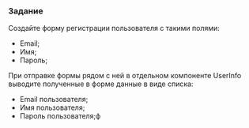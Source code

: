 ### Задание

Создайте форму регистрации пользователя с такими полями:
- Email;
- Имя;
- Пароль;

При отправке формы рядом с ней в отдельном компоненте UserInfo выводите полученные
в форме данные в виде списка:
- Email пользователя;
- Имя пользователя;
- Пароль пользователя;ф